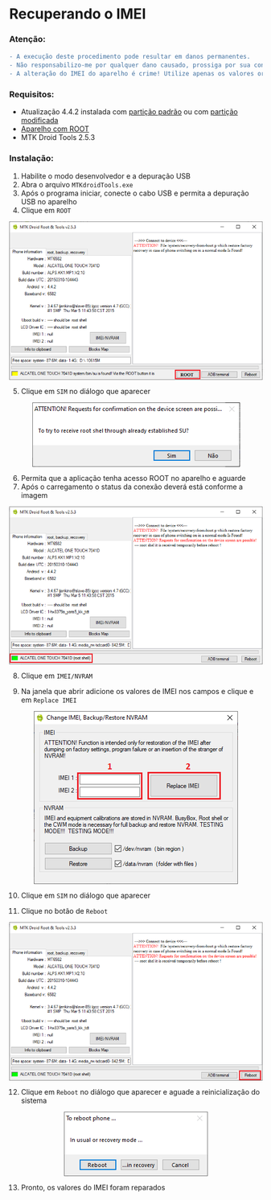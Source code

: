 # Recuperando o IMEI

### Atenção:
```diff
- A execução deste procedimento pode resultar em danos permanentes. 
- Não responsabilizo-me por qualquer dano causado, prossiga por sua conta e risco.
- A alteração do IMEI do aparelho é crime! Utilize apenas os valores originais do aparelho.
```
### Requisitos:

- Atualização 4.4.2 instalada com <a href="/UPDATE_OFW.md">partição padrão</a> ou com <a href="/UPDATE_MOD_OFW.md">partição modificada</a>
- <a href="/INSTALL_ROOT.md">Aparelho com ROOT</a>
- MTK Droid Tools 2.5.3

### Instalação:

1. Habilite o modo desenvolvedor e a depuração USB
2. Abra o arquivo ```MTKdroidTools.exe```
3. Após o programa iniciar, conecte o cabo USB e permita a depuração USB no aparelho
4. Clique em ```ROOT```

<p align="center" width="600"><img align="center" src="Imagens/MTREC-01.PNG"/></p>

5. Clique em ```SIM``` no diálogo que aparecer

<p align="center" width="600"><img align="center" src="Imagens/MTBK-02.PNG"/></p>

6. Permita que a aplicação tenha acesso ROOT no aparelho e aguarde
7. Após o carregamento o status da conexão deverá está conforme a imagem

<p align="center" width="600"><img align="center" src="Imagens/MTREC-02.PNG"/></p>

8. Clique em ```IMEI/NVRAM```

9. Na janela que abrir adicione os valores de IMEI nos campos e clique e em ```Replace IMEI```

<p align="center" width="600"><img align="center" src="Imagens/MTREC-03.PNG"/></p>

10. Clique em ```SIM``` no diálogo que aparecer

11. Clique no botão de ```Reboot```

<p align="center" width="600"><img align="center" src="Imagens/MTREC-04.PNG"/></p>

12. Clique em ```Reboot``` no diálogo que aparecer e aguade a reinicialização do sistema

<p align="center" width="600"><img align="center" src="Imagens/MTREC-05.PNG"/></p>

13. Pronto, os valores do IMEI foram reparados

